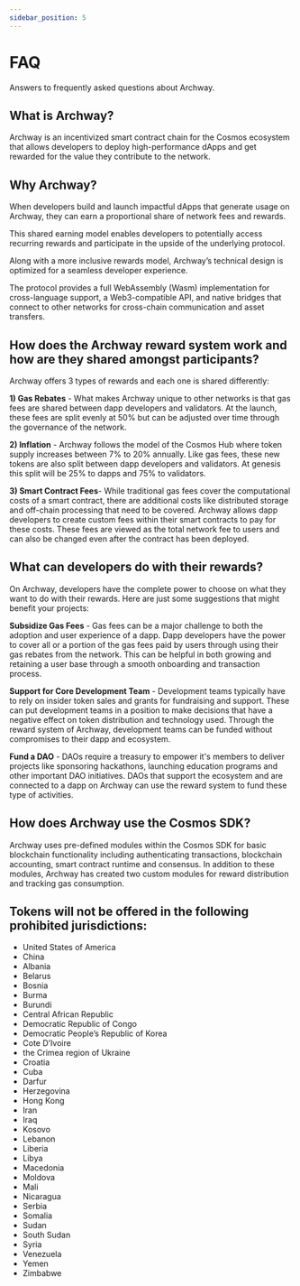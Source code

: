 ```yaml
---
sidebar_position: 5
---
```


# FAQ

Answers to frequently asked questions about Archway.

## What is Archway?

Archway is an incentivized smart contract chain for the Cosmos ecosystem that allows developers to deploy high-performance dApps and get rewarded for the value they contribute to the network.

## Why Archway?

When developers build and launch impactful dApps that generate usage on Archway, they can earn a proportional share of network fees and rewards. 

This shared earning model enables developers to potentially access recurring rewards and participate in the upside of the underlying protocol. 

Along with a more inclusive rewards model, Archway’s technical design is optimized for a seamless developer experience. 

The protocol provides a full WebAssembly (Wasm) implementation for cross-language support, a Web3-compatible API, and native bridges that connect to other networks for cross-chain communication and asset transfers.

## How does the Archway reward system work and how are they shared amongst participants? 

Archway offers 3 types of rewards and each one is shared differently: 

**1) Gas Rebates** - What makes Archway unique to other networks is that gas fees are shared between dapp developers and validators. At the launch, these fees are split evenly at 50% but can be adjusted over time through the governance of the network. 


**2) Inflation** - Archway follows the model of the Cosmos Hub where token supply increases between 7% to 20% annually. Like gas fees, these new tokens are also split between dapp developers and validators. At genesis this split will be 25% to dapps and 75% to validators. 

**3) Smart Contract Fees**- While traditional gas fees cover the computational costs of a smart contract, there are additional costs like distributed storage and off-chain processing that need to be covered. Archway allows dapp developers to create custom fees within their smart contracts to pay for these costs. These fees are viewed as the total network fee to users and can also be changed even after the contract has been deployed. 


## What can developers do with their rewards? 

On Archway, developers have the complete power to choose on what they want to do with their rewards. Here are just some suggestions that might benefit your projects: 

**Subsidize Gas Fees** - Gas fees can be a major challenge to both the adoption and user experience of a dapp. Dapp developers have the power to cover all or a portion of the gas fees paid by users through using their gas rebates from the network. This can be helpful in both growing and retaining a user base through a smooth onboarding and transaction process. 

**Support for Core Development Team** - Development teams typically have to rely on insider token sales and grants for fundraising and support. These can put development teams in a position to make decisions that have a negative effect on token distribution and technology used. Through the reward system of Archway, development teams can be funded without compromises to their dapp and ecosystem. 

**Fund a DAO** - DAOs require a treasury to empower it's members to deliver projects like sponsoring hackathons, launching education programs and other important DAO initiatives. DAOs that support the ecosystem and are connected to a dapp on Archway can use the reward system to fund these type of activities. 
  

## How does Archway use the Cosmos SDK? 

Archway uses pre-defined modules within the Cosmos SDK for basic blockchain functionality including authenticating transactions, blockchain accounting, smart contract runtime and consensus. In addition to these modules, Archway has created two custom modules for reward distribution and tracking gas consumption. 




## Tokens will not be offered in the following prohibited jurisdictions:

- United States of America 
- China
- Albania
- Belarus
- Bosnia
- Burma
- Burundi
- Central African Republic
- Democratic Republic of Congo
- Democratic People’s Republic of Korea
- Cote D’Ivoire
- the Crimea region of Ukraine
- Croatia
- Cuba
- Darfur
- Herzegovina
- Hong Kong
- Iran
- Iraq
- Kosovo
- Lebanon
- Liberia
- Libya
- Macedonia
- Moldova
- Mali
- Nicaragua
- Serbia
- Somalia
- Sudan
- South Sudan
- Syria
- Venezuela
- Yemen
- Zimbabwe
